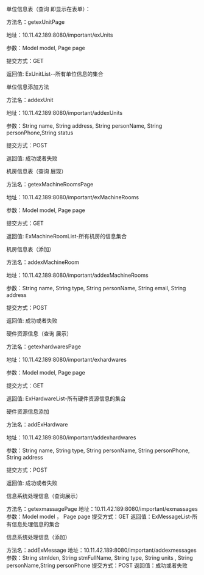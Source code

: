 单位信息表（查询  即显示在表单）：



方法名：getexUnitPage

地址：10.11.42.189:8080/important/exUnits

参数：Model model, Page page

提交方式：GET

返回值: ExUnitList--所有单位信息的集合



单位信息添加方法



方法名：addexUnit

地址：10.11.42.189:8080/important/addexUnits

参数：String name, String address, String personName, String personPhone,String status

提交方式：POST

返回值: 成功或者失败



机房信息表（查询 展现）



方法名：getexMachineRoomsPage

地址：10.11.42.189:8080/important/exMachineRooms

参数：Model model, Page page

提交方式：GET

返回值: ExMachineRoomList-所有机房的信息集合



机房信息表（添加）



方法名：addexMachineRoom

地址：10.11.42.189:8080/important/addexMachineRooms

参数：String name, String type, String personName, String email, String address

提交方式：POST

返回值: 成功或者失败



硬件资源信息（查询 展示）



方法名：getexhardwaresPage

地址：10.11.42.189:8080/important/exhardwares

参数：Model model, Page page

提交方式：GET

返回值: ExHardwareList-所有硬件资源信息的集合



硬件资源信息添加



方法名：addExHardware

地址：10.11.42.189:8080/important/addexhardwares

参数：String name, String type, String personName, String personPhone, String address

提交方式：POST

返回值: 成功或者失败



信息系统处理信息（查询展示）


方法名：getexmassagePage
地址：10.11.42.189:8080/important/exmassages
参数：Model model ， Page page
提交方式：GET
返回值：ExMessageList-所有信息处理信息的集合

信息系统处理信息（添加）

方法名：addExMessage
地址：10.11.42.189:8080/important/addexmessages
参数：String stmIden, String stmFullName, String type, String units
            , String personName,String personPhone
提交方式：POST
返回值：成功或者失败
